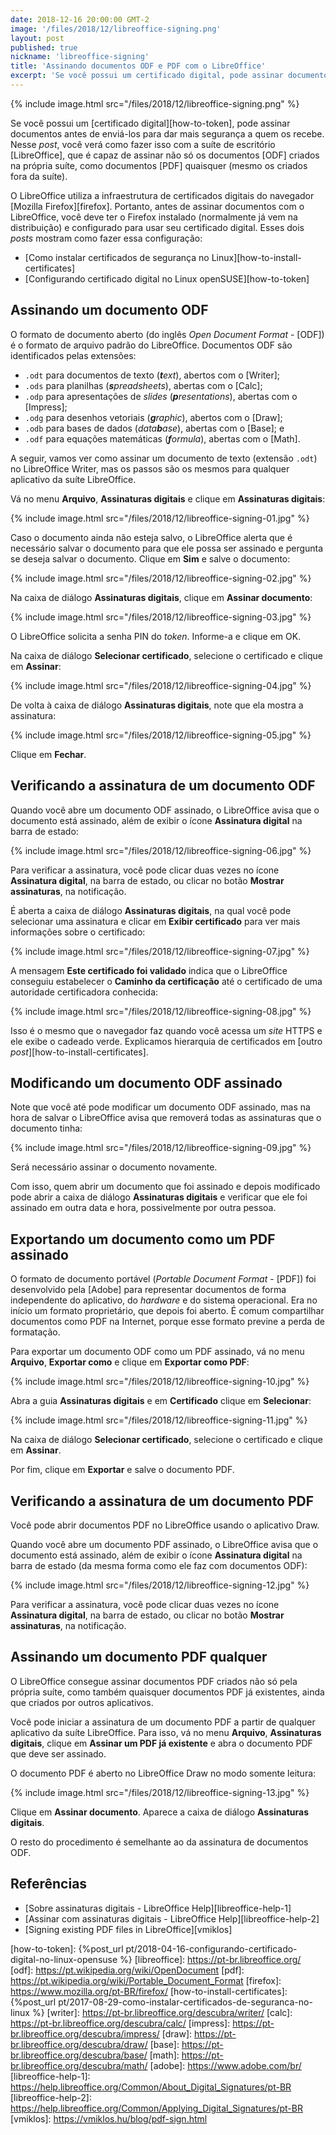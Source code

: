 ```yaml
---
date: 2018-12-16 20:00:00 GMT-2
image: '/files/2018/12/libreoffice-signing.png'
layout: post
published: true
nickname: 'libreoffice-signing'
title: 'Assinando documentos ODF e PDF com o LibreOffice'
excerpt: 'Se você possui um certificado digital, pode assinar documentos antes de enviá-los para dar mais segurança a quem os recebe. Nesse post, você verá como fazer isso com a suíte de escritório LibreOffice, que é capaz de assinar não só os documentos ODF criados na própria suíte, como documentos PDF quaisquer (mesmo os criados fora da suíte).'
---
```


{% include image.html src="/files/2018/12/libreoffice-signing.png" %}

Se você possui um [certificado digital][how-to-token], pode assinar documentos antes de enviá-los para dar mais segurança a quem os recebe. Nesse *post*, você verá como fazer isso com a suíte de escritório [LibreOffice], que é capaz de assinar não só os documentos [ODF] criados na própria suíte, como documentos [PDF] quaisquer (mesmo os criados fora da suíte).

O LibreOffice utiliza a infraestrutura de certificados digitais do navegador [Mozilla Firefox][firefox]. Portanto, antes de assinar documentos com o LibreOffice, você deve ter o Firefox instalado (normalmente já vem na distribuição) e configurado para usar seu certificado digital. Esses dois *posts* mostram como fazer essa configuração:

- [Como instalar certificados de segurança no Linux][how-to-install-certificates]
- [Configurando certificado digital no Linux openSUSE][how-to-token]

## Assinando um documento ODF

O formato de documento aberto (do inglês *Open Document Format* - [ODF]) é o formato de arquivo padrão do LibreOffice. Documentos ODF são identificados pelas extensões:

- `.odt` para documentos de texto (***t**ext*), abertos com o [Writer];
- `.ods` para planilhas (***s**preadsheets*), abertas com o [Calc];
- `.odp` para apresentações de *slides* (***p**resentations*), abertas com o [Impress];
- `.odg` para desenhos vetoriais (***g**raphic*), abertos com o [Draw];
- `.odb` para bases de dados (*data**b**ase*), abertas com o [Base]; e
- `.odf` para equações matemáticas (***f**ormula*), abertas com o [Math].

A seguir, vamos ver como assinar um documento de texto (extensão `.odt`) no LibreOffice Writer, mas os passos são os mesmos para qualquer aplicativo da suíte LibreOffice.

Vá no menu **Arquivo**, **Assinaturas digitais** e clique em **Assinaturas digitais**:

{% include image.html src="/files/2018/12/libreoffice-signing-01.jpg" %}

Caso o documento ainda não esteja salvo, o LibreOffice alerta que é necessário salvar o documento para que ele possa ser assinado e pergunta se deseja salvar o documento. Clique em **Sim** e salve o documento:

{% include image.html src="/files/2018/12/libreoffice-signing-02.jpg" %}

Na caixa de diálogo **Assinaturas digitais**, clique em **Assinar documento**:

{% include image.html src="/files/2018/12/libreoffice-signing-03.jpg" %}

O LibreOffice solicita a senha PIN do *token*. Informe-a e clique em OK.

Na caixa de diálogo **Selecionar certificado**, selecione o certificado e clique em **Assinar**:

{% include image.html src="/files/2018/12/libreoffice-signing-04.jpg" %}

De volta à caixa de diálogo **Assinaturas digitais**, note que ela mostra a assinatura:

{% include image.html src="/files/2018/12/libreoffice-signing-05.jpg" %}

Clique em **Fechar**.

## Verificando a assinatura de um documento ODF

Quando você abre um documento ODF assinado, o LibreOffice avisa que o documento está assinado, além de exibir o ícone **Assinatura digital** na barra de estado:

{% include image.html src="/files/2018/12/libreoffice-signing-06.jpg" %}

Para verificar a assinatura, você pode clicar duas vezes no ícone **Assinatura digital**, na barra de estado, ou clicar no botão **Mostrar assinaturas**, na notificação.

É aberta a caixa de diálogo **Assinaturas digitais**, na qual você pode selecionar uma assinatura e clicar em **Exibir certificado** para ver mais informações sobre o certificado:

{% include image.html src="/files/2018/12/libreoffice-signing-07.jpg" %}

A mensagem **Este certificado foi validado** indica que o LibreOffice conseguiu estabelecer o **Caminho da certificação** até o certificado de uma autoridade certificadora conhecida:

{% include image.html src="/files/2018/12/libreoffice-signing-08.jpg" %}

Isso é o mesmo que o navegador faz quando você acessa um *site* HTTPS e ele exibe o cadeado verde. Explicamos hierarquia de certificados em [outro *post*][how-to-install-certificates].

## Modificando um documento ODF assinado

Note que você até pode modificar um documento ODF assinado, mas na hora de salvar o LibreOffice avisa que removerá todas as assinaturas que o documento tinha:

{% include image.html src="/files/2018/12/libreoffice-signing-09.jpg" %}

Será necessário assinar o documento novamente.

Com isso, quem abrir um documento que foi assinado e depois modificado pode abrir a caixa de diálogo **Assinaturas digitais** e verificar que ele foi assinado em outra data e hora, possivelmente por outra pessoa.

## Exportando um documento como um PDF assinado

O formato de documento portável (*Portable Document Format* - [PDF]) foi desenvolvido pela [Adobe] para representar documentos de forma independente do aplicativo, do *hardware* e do sistema operacional. Era no início um formato proprietário, que depois foi aberto. É comum compartilhar documentos como PDF na Internet, porque esse formato previne a perda de formatação.

Para exportar um documento ODF como um PDF assinado, vá no menu **Arquivo**, **Exportar como** e clique em **Exportar como PDF**:

{% include image.html src="/files/2018/12/libreoffice-signing-10.jpg" %}

Abra a guia **Assinaturas digitais** e em **Certificado** clique em **Selecionar**:

{% include image.html src="/files/2018/12/libreoffice-signing-11.jpg" %}

Na caixa de diálogo **Selecionar certificado**, selecione o certificado e clique em **Assinar**.

Por fim, clique em **Exportar** e salve o documento PDF.

## Verificando a assinatura de um documento PDF

Você pode abrir documentos PDF no LibreOffice usando o aplicativo Draw.

Quando você abre um documento PDF assinado, o LibreOffice avisa que o documento está assinado, além de exibir o ícone **Assinatura digital** na barra de estado (da mesma forma como ele faz com documentos ODF):

{% include image.html src="/files/2018/12/libreoffice-signing-12.jpg" %}

Para verificar a assinatura, você pode clicar duas vezes no ícone **Assinatura digital**, na barra de estado, ou clicar no botão **Mostrar assinaturas**, na notificação.

## Assinando um documento PDF qualquer

O LibreOffice consegue assinar documentos PDF criados não só pela própria suíte, como também quaisquer documentos PDF já existentes, ainda que criados por outros aplicativos.

Você pode iniciar a assinatura de um documento PDF a partir de qualquer aplicativo da suíte LibreOffice. Para isso, vá no menu **Arquivo**, **Assinaturas digitais**, clique em **Assinar um PDF já existente** e abra o documento PDF que deve ser assinado.

O documento PDF é aberto no LibreOffice Draw no modo somente leitura:

{% include image.html src="/files/2018/12/libreoffice-signing-13.jpg" %}

Clique em **Assinar documento**. Aparece a caixa de diálogo **Assinaturas digitais**.

O resto do procedimento é semelhante ao da assinatura de documentos ODF.

## Referências

- [Sobre assinaturas digitais - LibreOffice Help][libreoffice-help-1]
- [Assinar com assinaturas digitais - LibreOffice Help][libreoffice-help-2]
- [Signing existing PDF files in LibreOffice][vmiklos]

[how-to-token]:                 {%post_url pt/2018-04-16-configurando-certificado-digital-no-linux-opensuse %}
[libreoffice]:                  https://pt-br.libreoffice.org/
[odf]:                          https://pt.wikipedia.org/wiki/OpenDocument
[pdf]:                          https://pt.wikipedia.org/wiki/Portable_Document_Format
[firefox]:                      https://www.mozilla.org/pt-BR/firefox/
[how-to-install-certificates]:  {%post_url pt/2017-08-29-como-instalar-certificados-de-seguranca-no-linux %}
[writer]:                       https://pt-br.libreoffice.org/descubra/writer/
[calc]:                         https://pt-br.libreoffice.org/descubra/calc/
[impress]:                      https://pt-br.libreoffice.org/descubra/impress/
[draw]:                         https://pt-br.libreoffice.org/descubra/draw/
[base]:                         https://pt-br.libreoffice.org/descubra/base/
[math]:                         https://pt-br.libreoffice.org/descubra/math/
[adobe]:                        https://www.adobe.com/br/
[libreoffice-help-1]:           https://help.libreoffice.org/Common/About_Digital_Signatures/pt-BR
[libreoffice-help-2]:           https://help.libreoffice.org/Common/Applying_Digital_Signatures/pt-BR
[vmiklos]:                      https://vmiklos.hu/blog/pdf-sign.html
